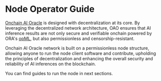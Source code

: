 # Node Operator Guide

[Onchain AI Oracle](broken-reference) is designed with decentralization at its core. By leveraging the decentralized network architecture, OAO ensures that AI inference results are not only secure and verifiable onchain powered by ORA's [opML](../fraud-proof-virtual-machine-fpvm-and-frameworks/opml.md), but also permissionless and censorship-resistant.

Onchain AI Oracle network is built on a permissionless node structure, allowing anyone to run the node client software and contribute, upholding the principles of decentralization and enhancing the overall security and reliability of AI inferences on the blockchain.

You can find guides to run the node in next sections.
